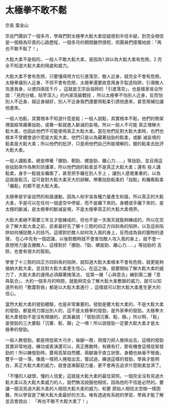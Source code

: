 # 太極拳不敢不鬆

宗長
葉金山

宗岳門團訓了一個多月，學員們對太極拳大鬆大柔從疑惑到半信半疑，到完全相信是一個極為珍貴的心路歷程，一個多月的期間雖然很短，但團員們感慨地說：「再也不敢不鬆了！」

大鬆大柔不是假的，一般人不敢大鬆大柔，是因為1.誤以為大鬆大柔有危險。2.完全不知道大鬆大柔的用處和威力。

大鬆大柔不會有危險，只要懂得用方位引進落空，敵人近身，就完全不會有危險。太極拳讓別人近身，不但不會有危險，太極拳還要故意用身手製造陷阱，引導敵人 攻進我身，以便四兩拔千斤 。這就是王宗岳祖師的「引進落空」，也是槍家吳殳所說：「見肉分槍，貼竿深入」的內家高級戰技 ，所以太極拳不怕別人近身，反而怕別人不近身，越近身越好，別人不近身我們還要用鬆柔引誘他進來，甚至用補位讓他進來。

一般人怕鬆，其實根本不知道什麼是鬆；一般人說鬆，其實根本不鬆。他們的勢架裡面經常藏著拙勁，或著一鬆就進入斷滅的妄境。所以一般人不可能 真正理解大鬆大柔，也因此他們不可能使用真正大鬆大柔。當在他們反對大鬆大柔時，也們也根本不曾體會過什麼是大鬆大柔，他們只是以為藏著拙勁的鬆柔，或斷 滅妄境的鬆柔是大鬆大柔；所以他們的批評，只是用他們自己所能理解的，錯的鬆柔去批評大鬆大柔。

一般人講鬆柔，總是帶著「掤勁、靭勁、螺旋勁、離心力......」等拙勁，並且用這些拙勁來作為無形防護罩，所以他們說的鬆柔並不是真正大鬆大柔；還有 些人講鬆柔，身手一鬆就全癱瘓了，甚至把手癱在別人手上 ，讓別人感覺重重的，以為這就是鬆沉，這可是對大鬆大柔天大的誤解。帶著拙勁鬆柔的「拙鬆」和癱瘓鬆柔「癱鬆」的都不是大鬆大柔。

太極拳是宇宙自然的和諧運動，因為人和宇宙各種力量產生和諧，所以真正的大鬆大柔，手是可以在任何一個虛空中停留，而不是癱下來的。身體或手癱下來的，是太極的斷滅，是太極拳的斷滅妄境，不是太極拳真正的大鬆大柔境界。

大鬆大柔絕不需要三年五才能練成的，但也不是一天兩天就能夠練成的，所以在完全了解大鬆大柔之前，武者最好先了解十三勢的四正方四斜角的陷阱，以及這些陷 阱如何捕捉敵人的技巧，這樣對於敵人如何攻入我的身上，反而成為我的獵物的道理， 在心中先有一個認識，以後對敵時就不會害怕敵人攻入我的身上，就不會一直想用力量去掤敵人，這樣對於「掤勁、?勁、螺旋勁、離心力......」等拙勁的 去除，也會有很大的幫助。

學會了十三勢的四正方四斜角的陷阱，就知道大鬆大柔根本不會有危險，就更能夠接納大鬆大柔，並且對大鬆大柔產生信心。在這之後，就要開始了解大鬆大柔的威 力了，大鬆大柔的運用必須藉著捲落法， 從第一層「心與意合」練到第二層「意與氣合」，大約一個多月的時間，就能夠完全了解大鬆大柔敷鎖的威力，就可以知道所有的「敷蓋對吞」都是以大鬆大柔進行 ，這樣就可以對大鬆大柔產生更大的信心。

當然大鬆大柔的發勁體驗，也是非常重要的。發勁是要大鬆大柔的，不是大鬆大柔的發勁，都是用力撐出別人的，這不是太極拳的發勁，是外家拳的發勁。太極拳大 鬆大柔發勁不是沒有根據的，武禹襄說：「發勁須沉著、鬆、靜。」所以啊，「鬆」是發勁的三大要點「沉著、鬆、靜」之一唷！所以說發勁一定要大鬆大柔才是太 極拳的發勁。

一般人教發勁，都是用低架大弓步，後腳一蹬，用撐力把人推摔出去，這樣的發勁其實非常地遜，練功或表演還可以，真正應敵時，有踢有打，那有機會這樣低架發 勁的！所以練發勁時，要用高架自然體，兩腳幾乎直立狀態，身體也絲毫不彎曲，雙手一提一落，像風一樣把人捲發出去，嘗試過，練過這樣的發勁，學員才能明 白，真正大鬆大柔的威力，就會逐漸厭惡力量，更不會再去追求什麼剛柔並濟了。

「不懂的人疑恨，懂的人信愛」這就是大鬆大柔的最佳寫照，一個完全沒有見過大鬆大柔以及大鬆大柔威力的人，我們無法說服他相信，因為他的不信是必然的。要 讓一個沒見過大鬆大柔的人相信大鬆大柔的威力，和要 原始人相信太空梭一樣困難，所以學習是了解大鬆大柔最好的方法。唯有透過有系統的學習，學員才能了解並且會說出： 「再也不敢不大鬆大柔了！」